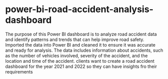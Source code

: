 # power-bi-road-accident-analysis-dashboard
The purpose of this Power BI dashboard is to analyze road accident data and identify patterns and trends that can help improve road safety. Imported the data into Power BI and cleaned it to ensure it was accurate and ready for analysis. The data includes information about accidents, such as the number of vehicles involved, severity of the accident, and the location and time of the accident.
clients want to create a road accident dashboard for the year 2021 and 2022 so they can have insights fro their requirements
